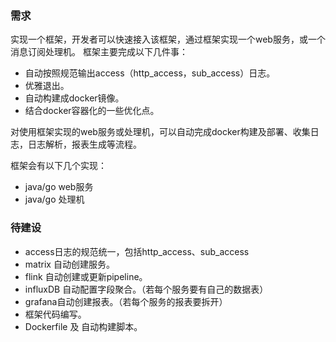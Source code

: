 ### 需求

实现一个框架，开发者可以快速接入该框架，通过框架实现一个web服务，或一个消息订阅处理机。
框架主要完成以下几件事：

* 自动按照规范输出access（http\_access，sub\_access）日志。
* 优雅退出。
* 自动构建成docker镜像。
* 结合docker容器化的一些优化点。

对使用框架实现的web服务或处理机，可以自动完成docker构建及部署、收集日志，日志解析，报表生成等流程。

框架会有以下几个实现：

* java/go web服务
* java/go 处理机

### 待建设

* access日志的规范统一，包括http\_access、sub\_access
* matrix 自动创建服务。
* flink 自动创建或更新pipeline。
* influxDB 自动配置字段聚合。（若每个服务要有自己的数据表）
* grafana自动创建报表。（若每个服务的报表要拆开）
* 框架代码编写。
* Dockerfile 及 自动构建脚本。